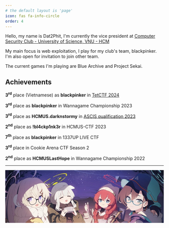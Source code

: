 ```yaml
---
# the default layout is 'page'
icon: fas fa-info-circle
order: 4
---
```


Hello, my name is Dat2Phit, I'm currently the vice president at [Computer Security Club - University of Science, VNU - HCM](https://www.facebook.com/hcmus.compsec.club)

My main focus is web exploitation, I play for my club's team, blackpinker. I'm also open for invitation to join other team.

The current games I'm playing are Blue Archive and Project Sekai.

## Achievements

**3<sup>rd</sup>** place (Vietnamese) as **blackpinker** in [TetCTF 2024](https://ctftime.org/event/2212)

**3<sup>rd</sup>** place as **blackpinker** in Wannagame Championship 2023

**3<sup>rd</sup>** place as **HCMUS.darknstormy** in [ASCIS qualification 2023](https://ascis.vnisa.org.vn/en/)

**2<sup>nd</sup>** place as **!bl4ckp1nk3r** in HCMUS-CTF 2023

**7<sup>th</sup>** place as **blackpinker** in 1337UP LIVE CTF

**3<sup>rd</sup>** place in Cookie Arena CTF Season 2

**2<sup>nd</sup>** place as **HCMUSLastHope** in Wannagame Championship 2022

---
![banner](/assets/img/banner.jpg)
